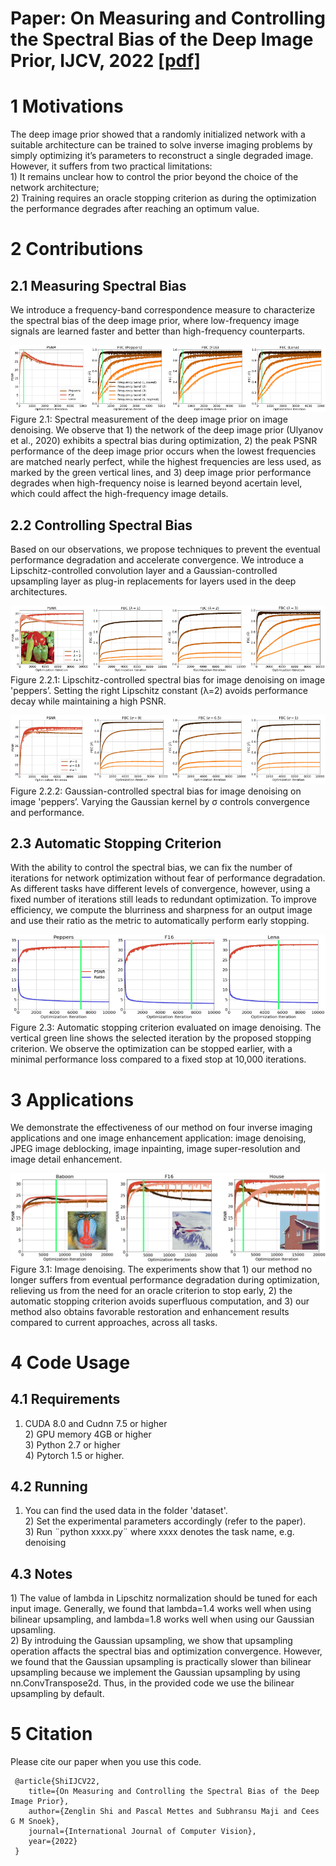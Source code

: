 # Paper: On Measuring and Controlling the Spectral Bias of the Deep Image Prior, IJCV, 2022 [[pdf]](https://arxiv.org/pdf/2107.01125.pdf)

<h1> 1 Motivations </h1>
The deep image prior showed that a randomly initialized network with a suitable architecture can be trained to solve inverse imaging problems by simply optimizing it’s parameters to reconstruct a single degraded image. However, it suffers from two practical limitations: 
<br>1) It remains unclear how to control the prior beyond the choice of the network architecture; 
<br>2) Training requires an oracle stopping criterion as during the optimization the performance degrades after reaching an optimum value. 

<h1> 2 Contributions </h1>

<h2> 2.1 Measuring Spectral Bias </h2>
We introduce a frequency-band correspondence measure to characterize the spectral bias of the deep image prior, where low-frequency image signals are learned  faster and better than high-frequency counterparts.

![image](https://github.com/shizenglin/Measure-and-Control-Spectral-Bias/blob/main/img/fbc_noise.png)
<br>Figure 2.1: Spectral measurement of the deep image prior on image denoising. We observe that 1) the network of the deep image prior (Ulyanov et al., 2020) exhibits a spectral bias during optimization, 2) the peak PSNR performance of the deep image prior occurs when the lowest frequencies are matched nearly perfect, while the highest frequencies are less used, as marked by the green vertical lines, and 3) deep image prior performance degrades when high-frequency noise is learned beyond acertain level, which could affect the high-frequency image details.

<h2> 2.2 Controlling Spectral Bias </h2>
Based on our observations, we propose techniques to prevent the eventual performance degradation and accelerate convergence. We introduce a Lipschitz-controlled convolution layer and a Gaussian-controlled upsampling layer as plug-in replacements for layers used in the deep architectures. 

![image](https://github.com/shizenglin/Measure-and-Control-Spectral-Bias/blob/main/img/lipschitz_control.png)
<br>Figure 2.2.1: Lipschitz-controlled spectral bias for image denoising on image 'peppers’. Setting the right Lipschitz constant (λ=2) avoids performance decay while maintaining a high PSNR.

![image](https://github.com/shizenglin/Measure-and-Control-Spectral-Bias/blob/main/img/gaussian_control.png)
<br>Figure 2.2.2: Gaussian-controlled spectral bias for image denoising on image 'peppers’. Varying the Gaussian kernel by σ controls convergence and performance.

<h2> 2.3 Automatic Stopping Criterion </h2>
With the ability to control the spectral bias, we can fix the number of iterations for network optimization without fear of performance degradation. As different tasks have different levels of convergence, however, using a fixed number of iterations still leads to redundant optimization. To improve efficiency, we compute the blurriness and sharpness for an output image and use their ratio as the metric to automatically perform early stopping.

![image](https://github.com/shizenglin/Measure-and-Control-Spectral-Bias/blob/main/img/automatic_stop.png)
<br> Figure 2.3: Automatic stopping criterion evaluated on image denoising. The vertical green line shows the selected iteration by the proposed stopping criterion. We observe the optimization can be stopped earlier, with a minimal performance loss compared to a fixed stop at 10,000 iterations.


<h1> 3 Applications </h1>
We demonstrate the effectiveness of our method on four inverse imaging applications and one image enhancement application: image denoising, JPEG image deblocking,  image inpainting, image super-resolution and image detail enhancement. 

![image](https://github.com/shizenglin/Measure-and-Control-Spectral-Bias/blob/main/img/applications.png)
<br>Figure 3.1: Image denoising. The experiments show that 1) our method no longer suffers from eventual performance degradation during optimization, relieving us from the need for an oracle criterion to stop early, 2) the automatic stopping criterion avoids superfluous computation, and 3) our method also obtains favorable restoration and enhancement results compared to current approaches, across all tasks.

<h1> 4 Code Usage </h1>

<h2> 4.1 Requirements </h2>

  1) CUDA 8.0 and Cudnn 7.5 or higher
<br>2) GPU memory 4GB or higher
<br>3) Python 2.7 or higher 
<br>4) Pytorch 1.5 or higher.

<h2> 4.2 Running </h2>

 1) You can find the used data in the folder 'dataset'.
<br>2) Set the experimental parameters accordingly (refer to the paper).
<br>3) Run ¨python xxxx.py¨ where xxxx denotes the task name, e.g. denoising

<h2> 4.3 Notes </h2>
     1) The value of lambda in Lipschitz normalization should be tuned for each input image. Generally, we found that lambda=1.4 works well when using bilinear upsampling, and lambda=1.8 works well when using our Gaussian upsamling. 
<br>2) By introduing the Gaussian upsampling, we show that upsampling operation affacts the spectral bias and optimization convergence. However, we found that the Gaussian upsampling is practically slower than bilinear upsampling because we implement the Gaussian upsampling by using nn.ConvTranspose2d. Thus, in the provided code we use the bilinear upsampling by default.


<h1> 5 Citation </h1>
Please cite our paper when you use this code.

     @article{ShiIJCV22,
        title={On Measuring and Controlling the Spectral Bias of the Deep Image Prior},
        author={Zenglin Shi and Pascal Mettes and Subhransu Maji and Cees G M Snoek},
        journal={International Journal of Computer Vision},
        year={2022}
     }

